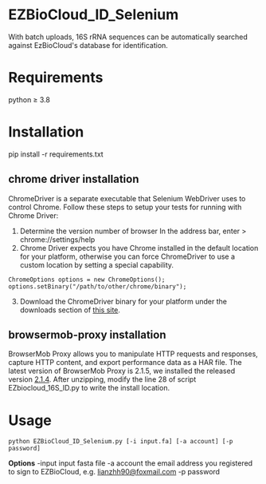 # EZBioCloud_ID_Selenium
With batch uploads, 16S rRNA sequences can be automatically searched against EzBioCloud's database for identification.

# Requirements
python ≥ 3.8 

# Installation
pip install -r requirements.txt

## chrome driver installation
ChromeDriver is a separate executable that Selenium WebDriver uses to control Chrome. Follow these steps to setup your tests for running with Chrome Driver:
1) Determine the version number of browser
In the address bar, enter > chrome://settings/help
2) Chrome Driver expects you have Chrome installed in the default location for your platform, otherwise you can force ChromeDriver to use a custom location by setting a special capability.
```
ChromeOptions options = new ChromeOptions();
options.setBinary("/path/to/other/chrome/binary");
```
3) Download the ChromeDriver binary for your platform under the downloads section of [this site](https://chromedriver.chromium.org/).
## browsermob-proxy installation
BrowserMob Proxy allows you to manipulate HTTP requests and responses, capture HTTP content, and export performance data as a HAR file.
The latest version of BrowserMob Proxy is 2.1.5, we installed the released version [2.1.4](https://github.com/lightbody/browsermob-proxy/releases). After unzipping, modify the line 28 of script EZbiocloud_16S_ID.py to write the install location.

# Usage
```
python EZBioCloud_ID_Selenium.py [-i input.fa] [-a account] [-p password]
```
**Options**
    -input
            input fasta file
    -a account
            the email address you registered to sign to EZBioCloud, e.g. lianzhh90@foxmail.com
    -p password
            
